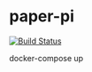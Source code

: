 # paper-pi


[![Build Status](https://circleci.com/gh/lukehaas/paper-pi.svg?style=shield&circle-token=78e3275af4ebd491ab5ec1467df7164efc888d12)](https://circleci.com/gh/lukehaas/paper-pi)

docker-compose up
